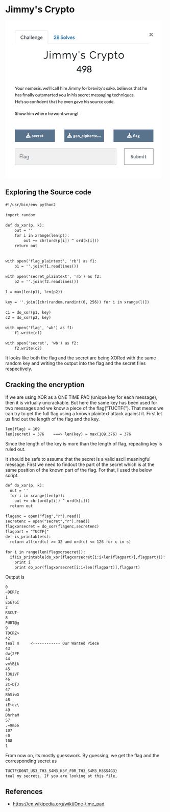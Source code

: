 # Jimmy's Crypto


![](Jimmy.png)

## Exploring the Source code
```
#!/usr/bin/env python2

import random

def do_xor(p, k):
	out = ''
	for i in xrange(len(p)):
		out += chr(ord(p[i]) ^ ord(k[i]))
	return out


with open('flag_plaintext', 'rb') as f1:
	p1 = ''.join(f1.readlines())

with open('secret_plaintext', 'rb') as f2:
	p2 = ''.join(f2.readlines())

l = max(len(p1), len(p2))

key = ''.join([chr(random.randint(0, 256)) for i in xrange(l)])

c1 = do_xor(p1, key)
c2 = do_xor(p2, key)

with open('flag', 'wb') as f1:
	f1.write(c1)

with open('secret', 'wb') as f2:
	f2.write(c2)

```
It looks like both the flag and the secret are being XORed with the same random key and writing the output into the flag and the secret files respectively.

## Cracking the encryption
If we are using XOR as a ONE TIME PAD (unique key for each message), then it is virtually uncrackable. But here the same key has been used for two messages and we know a piece of the flag("TUCTF{"). That means we can try to get the full flag using a known plaintext attack against it. First let us find out the length of the flag and the key.
```
len(flag) = 109
len(secret) = 376    ===> len(key) = max(109,376) = 376
```
Since the length of the key is more than the length of flag, repeating key is ruled out.

It should be safe to assume that the secret is a valid ascii meaningful message.
First we need to findout the part of the secret which is at the same position of the known part of the flag. For that, I used the below script.
```
def do_xor(p, k):
  out = ''
  for i in xrange(len(p)):
    out += chr(ord(p[i]) ^ ord(k[i]))
  return out

flagenc = open("flag","r").read()
secretenc = open("secret","r").read()
flagxorsecret = do_xor(flagenc,secretenc)
flagpart = "TUCTF{"
def is_printable(s):
  return all(ord(c) >= 32 and ord(c) <= 126 for c in s)

for i in range(len(flagxorsecret)):
  if(is_printable(do_xor(flagxorsecret[i:i+len(flagpart)],flagpart))):
    print i
    print do_xor(flagxorsecret[i:i+len(flagpart)],flagpart)
```
Output is
```
0
~DERFz
1
ESETGi
2
RSCUT-
8
PURT@g
9
TDCRZ>
42
teal m     <------------ Our Wanted Piece
43
dw{2PF
44
vm%B{k
45
l3UiVF
46
2C~D{J
47
BhSiwG
48
iE~ez\
49
DhrhaM
57
.=9m56
107
s0
108
1
```
From now on, its mostly guesswork. By guessing, we get the flag and the corresponding secret as
```
TUCTF{D0NT_US3_TH3_S4M3_K3Y_F0R_TH3_S4M3_M3SS4G3}
teal my secrets. If you are looking at this file,
```
## References
* https://en.wikipedia.org/wiki/One-time_pad
